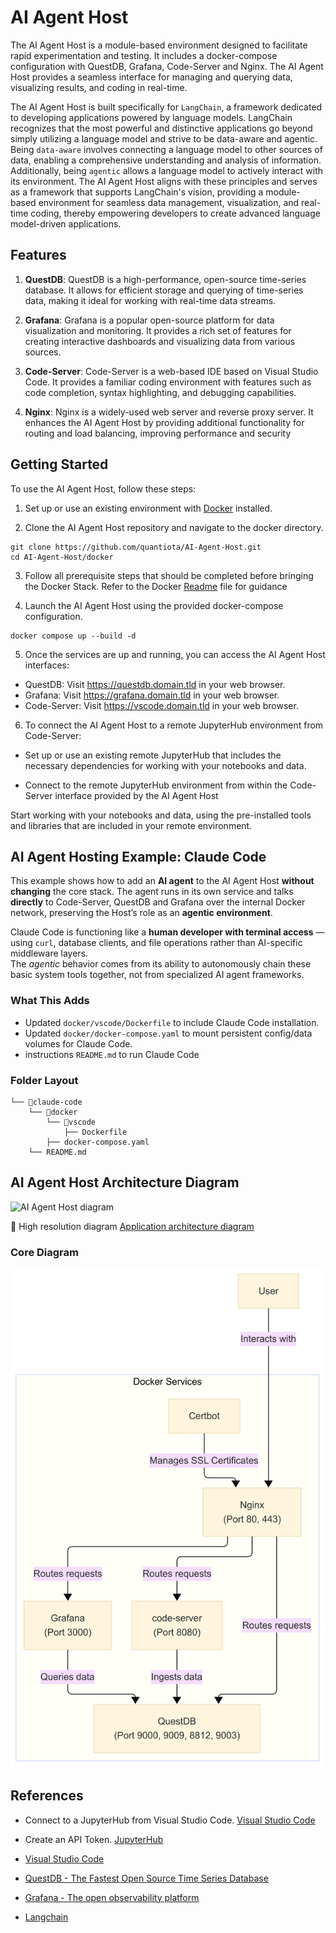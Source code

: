 # AI Agent Host

The AI Agent Host is a module-based environment designed to facilitate rapid experimentation and testing. It includes a docker-compose configuration with QuestDB, Grafana, Code-Server and Nginx. The AI Agent Host provides a seamless interface for managing and querying data, visualizing results, and coding in real-time.

The AI Agent Host is built specifically for `LangChain`, a framework dedicated to developing applications powered by language models. LangChain recognizes that the most powerful and distinctive applications go beyond simply utilizing a language model and strive to be data-aware and agentic. Being `data-aware` involves connecting a language model to other sources of data, enabling a comprehensive understanding and analysis of information. Additionally, being `agentic` allows a language model to actively interact with its environment. The AI Agent Host aligns with these principles and serves as a framework that supports LangChain's vision, providing a module-based environment for seamless data management, visualization, and real-time coding, thereby empowering developers to create advanced language model-driven applications.

## Features

1. **QuestDB**: QuestDB is a high-performance, open-source time-series database. It allows for efficient storage and querying of time-series data, making it ideal for working with real-time data streams.

2. **Grafana**: Grafana is a popular open-source platform for data visualization and monitoring. It provides a rich set of features for creating interactive dashboards and visualizing data from various sources.

3. **Code-Server**: Code-Server is a web-based IDE based on Visual Studio Code. It provides a familiar coding environment with features such as code completion, syntax highlighting, and debugging capabilities.

4. **Nginx**: Nginx is a widely-used web server and reverse proxy server. It enhances the AI Agent Host by providing additional functionality for routing and load balancing, improving performance and security

## Getting Started

To use the AI Agent Host, follow these steps:

1. Set up or use an existing environment with [Docker](https://github.com/quantiota/AI-Agent-Farm/tree/master/doc/webapps/docker) installed.

2. Clone the AI Agent Host repository and navigate to the docker directory.
```
git clone https://github.com/quantiota/AI-Agent-Host.git
cd AI-Agent-Host/docker

```

3. Follow all prerequisite steps that should be completed before bringing the  Docker Stack. Refer to the Docker [Readme](https://github.com/quantiota/AI-Agent-Host/tree/main/docker) file for guidance


4. Launch the AI Agent Host using the provided docker-compose configuration.

```
docker compose up --build -d

```

5. Once the services are up and running, you can access the AI Agent Host interfaces:

- QuestDB: Visit https://questdb.domain.tld in your web browser.
- Grafana: Visit https://grafana.domain.tld in your web browser.
- Code-Server: Visit https://vscode.domain.tld in your web browser.

6. To connect the AI Agent Host to a remote JupyterHub environment from Code-Server:

- Set up or use an existing remote JupyterHub that includes the necessary dependencies for working with your notebooks and data.

- Connect to the remote JupyterHub environment from within the Code-Server interface provided by the AI Agent Host

Start working with your notebooks and data, using the pre-installed tools and libraries that are included in your remote environment.



## AI Agent Hosting Example: Claude Code

This example shows how to add an **AI agent** to the AI Agent Host **without changing** the core stack. The agent runs in its own service and talks **directly** to Code-Server, QuestDB and Grafana over the internal Docker network, preserving the Host’s role as an **agentic environment**.

Claude Code is functioning like a **human developer with terminal access** — using `curl`, database clients, and file operations rather than AI-specific middleware layers.  
The *agentic* behavior comes from its ability to autonomously chain these basic system tools together, not from specialized AI agent frameworks.

### What This Adds
- Updated `docker/vscode/Dockerfile` to include Claude Code installation.
- Updated `docker/docker-compose.yaml` to mount persistent config/data volumes for Claude Code.
- instructions `README.md` to run Claude Code

### Folder Layout

```
└── 📁claude-code
    └── 📁docker
        └── 📁vscode
            ├── Dockerfile
        ├── docker-compose.yaml
    └── README.md
```


## AI Agent Host Architecture Diagram

 ![AI Agent Host diagram](./ai-agent-host-diagram.png)
 
:pencil: High resolution diagram [Application architecture diagram](https://raw.githubusercontent.com/quantiota/AI-Agent-Host/master/ai-agent-host-diagram.png)

### Core Diagram

![Core diagram](./architecture-host.png)
 

## References


- Connect to a JupyterHub from Visual Studio Code. [Visual Studio Code](https://code.visualstudio.com/docs/datascience/jupyter-notebooks#_connect-to-a-remote-jupyter-server)

- Create an API Token. [JupyterHub](https://jupyterhub.readthedocs.io/en/stable/howto/rest.html#create-an-api-token)

- [Visual Studio Code](https://code.visualstudio.com/)

- [QuestDB - The Fastest Open Source Time Series Database](https://questdb.io/)

- [Grafana - The open observability platform](https://grafana.com/)

- [Langchain](https://python.langchain.com)

